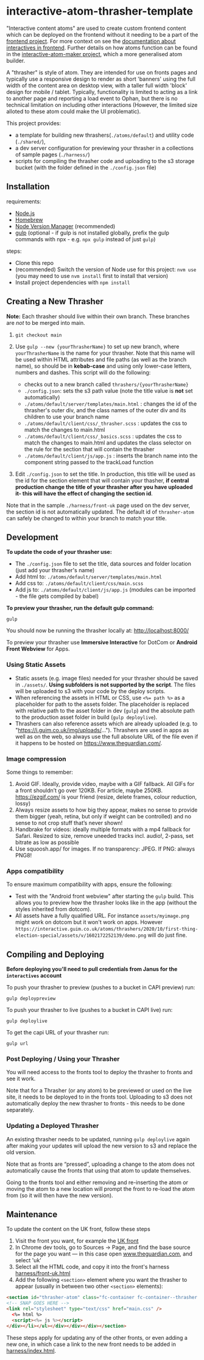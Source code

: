 # interactive-atom-thrasher-template
"Interactive content atoms" are used to create custom frontend content which can be deployed on the frontend without it needing to be a part of the [frontend project](https://github.com/guardian/frontend). For more context on see the  [documentation about interactives in frontend](https://github.com/guardian/frontend/blob/main/docs/03-dev-howtos/05-interactives.md). Further details on how atoms function can be found in the [interactive-atom-maker project](https://github.com/guardian/interactive-atom-maker/blob/master/doc/creating-an-atom.md), which a more generalised atom builder.

A "thrasher" is style of atom. They are intended for use on fronts pages and typically use a responsive design to render as  short 'banners' using the full width of the content area on desktop view, with a taller full width 'block' design for mobile / tablet. Typically, functionality is limited to acting as a link to another page and reporting a load event to Ophan, but there is no technical limitation on including other interactions (However, the limited size alloted to these atom could make the UI problematic).

This project provides: 
 - a template for building new thrashers(`./atoms/default`) and utility code (`./shared/`),
 - a dev server configuration for previewing your thrasher in a collections of sample pages (`./harness/`)
 - scripts for compiling the thrasher code and uploading to the s3 storage bucket (with the folder defined in the ``./config.json`` file)


## Installation
requirements:
 * [Node.js](http://nodejs.org/)
 * [Homebrew](https://brew.sh/)
 * [Node Version Manager](https://github.com/nvm-sh/nvm) (recommended)
 * [gulp](https://gulpjs.com/) (optional - if gulp is not installed globally, prefix the gulp commands with npx  - e.g. ``npx gulp`` instead of just ``gulp``)

steps:
 - Clone this repo
 - (recommended) Switch the version of Node use for this project: ``nvm use`` (you may need to use ``nvm install`` first to install that version) 
 - Install project dependencies with ``npm install``


## Creating a New Thrasher
**Note:** Each thrasher should live within their own branch. These branches are *not* to be merged into main.
1. `git checkout main`

2. Use ``gulp --new {yourThrasherName}`` to set up new branch, where `yourThrasherName` is the name for your thrasher. Note that this name will be used within HTML attributes and file paths (as well as the branch name), so should be in **kebab-case** and using only lower-case letters, numbers and dashes. This script will do the following:
   * checks out to a new branch called `thrashers/{yourThrasherName}`
   *  `./config.json`: sets the s3 path value (note the title value is  **not** set automatically)
   * `./atoms/default/server/templates/main.html` : changes the id of the thrasher's outer div, and the class names of the outer div and its children to use your branch name
   * `./atoms/default/client/css/_thrasher.scss` : updates the css to match the changes to main.html
   * `./atoms/default/client/css/_basics.scss` : updates the css to match the changes to main.html and updates the class selector on the rule for the section that will contain the thrasher
   * `./atoms/default/client/js/app.js` : inserts the branch name into the component string passed to the trackLoad function

3. Edit `./config.json` to set the title. In production, this title will be used as the id for the section element that will contain your thasher, **if central production change the title of your thrasher after you have uploaded it- this will have the effect of changing the section id**. 

Note that in the sample `./harness/front-uk` page used on the dev server, the section id is not automatically updated. The default id of `thrasher-atom` can safely be changed to within your branch to match your title.


## Development
**To update the code of your thrasher use:**
 * The ``./config.json`` file to set the title, data sources and folder location (just add your thrasher's name)
 * Add html to: ``./atoms/default/server/templates/main.html``
 * Add css to: ``./atoms/default/client/css/main.scss``
 * Add js to: ``./atoms/default/client/js/app.js`` (modules can be imported - the file gets compiled by babel)

**To preview your thrasher, run the default gulp command:**
```
gulp
```
You should now be running the thrasher locally at: [http://localhost:8000/](http://localhost:8000/)

To preview your thrasher use **Immersive Interactive** for DotCom or **Android Front Webview** for Apps.


### Using Static Assets
- Static assets (e.g. image files) needed for your thrasher should be saved in `./assets/`. **Using subfolders is not supported by the script**. The files will be uploaded to s3 with your code by the deploy scripts.
- When referencing the assets in HTML or CSS, use ``<%= path %>`` as a placeholder for path to the assets folder. The placeholder is replaced with relative path to the asset folder in dev (``gulp``) and the absolute path to the production asset folder in build (``gulp deploylive``).
- Thrashers can also reference assets which are already uploaded (e.g. to "https://i.guim.co.uk/img/uploads/..."). Thrashers are used in apps as well as on the web, so always use the full absolute URL of the file even if it happens to be hosted on https://www.theguardian.com/. 


### Image compression
Some things to remember:
1. Avoid GIF. Ideally, provide video, maybe with a GIF fallback. All GIFs for a front shouldn’t go over 120KB. For article, maybe 250KB. https://ezgif.com/ is your friend (resize, delete frames, colour reduction, lossy)
2. Always resize assets to how big they appear, makes no sense to provide them bigger (yeah, retina, but only if weight can be controlled) and no sense to not crop stuff that’s never shown!
3. Handbrake for videos: ideally multiple formats with a mp4 fallback for Safari. Resized to size, remove uneeded tracks incl. audio!, 2-pass, set bitrate as low as possible
4. Use squoosh.app/ for images. If no transparency: JPEG. If PNG: always PNG8!


### Apps compatibility
To ensure maximum compatibility with apps, ensure the following:
 - Test with the "Android front webview" after starting the `gulp` build. This allows you to preview how the thrasher looks like in the app (without the styles inherited from dotcom).
 - All assets have a fully qualified URL. For instance `assets/myimage.png` might work on dotcom but it won't work on apps. However `https://interactive.guim.co.uk/atoms/thrashers/2020/10/first-thing-election-special/assets/v/1602172252139/demo.png` will do just fine. 

## Compiling and Deploying

**Before deploying you'll need to pull credentials from Janus for the `interactives` account**

To push your thrasher to preview (pushes to a bucket in CAPI preview) run:

```
gulp deploypreview
```


To push your thrasher to live (pushes to a bucket in CAPI live) run:

```
gulp deploylive
```

To get the capi URL of your thrasher run:

```
gulp url
```

### Post Deploying / Using your Thrasher
You will need access to the fronts tool to deploy the thrasher to fronts and see it work.

Note that for a Thrasher (or any atom) to be previewed or used on the live site, it needs to be deployed to in the fronts tool. Uploading to s3 does not automatically deploy the new thrasher to fronts - this needs to be done separately.


### Updating a Deployed Thrasher
An existing thrasher needs to be updated, running ``gulp deploylive`` again after making your updates will upload the new version to s3 and replace the old version.

Note that as fronts are “pressed”, uploading a change to the atom does not automatically cause the fronts that using that atom to update themselves.

Going to the fronts tool and either removing and re-inserting the atom or moving the atom to a new location will prompt the front to re-load the atom from (so it will then have the new version). 


## Maintenance
To update the content on the UK front, follow these steps

1. Visit the front you want, for example the [UK front](https://www.theguardian.com/uk)
2. In Chrome dev tools, go to Sources -> Page, and find the base source for the page you want — in this case open www.theguardian.com, and select 'uk'
3. Select all the HTML code, and copy it into the front's harness [harness/front-uk.html](harness/front-uk.html)
4. Add the following `<section>` element where you want the thrasher to appear (usually in between two other `<section>` elements):
  ```html
<section id="thrasher-atom" class="fc-container fc-container--thrasher fc-container--will-have-toggle flashing-image js-container--toggle " data-component="thrasher-atom" aria-expanded="true"><div class="fc-container__inner"><header class="fc-container__header js-container__header"><div class="fc-container__header__title"><h2 tabindex="0">thrasher-atom</h2></div></header><div class="fc-container--rolled-up-hide fc-container__body" data-title="thrasher-atom"><div class="fc-slice-wrapper"><ul class="u-unstyled l-row  l-row--cols-1 fc-slice fc-slice--mf"><li class="fc-slice__item l-row__item l-row__item--span-1 u-faux-block-link"><div class="facia-snap facia-snap--default facia-snap-embed fc-item fc-item--force-image-upgrade fc-item--has-no-image fc-item--pillar-news fc-item--type-article js-fc-item js-snap fc-item--list-media-mobile fc-item--full-media-50-tablet " data-link-name="external | group-1 | card-@1" data-item-visibility="all" data-test-id="facia-card" data-id="snap/1574843074989" data-snap-type="interactive" data-snap-uri="https://content.guardianapis.com/atom/interactive/interactives/2019/11/test-snap/snap">
  <!-- SNAP GOES HERE -->
  <link rel="stylesheet" type="text/css" href="main.css" />
    <%= html %>
    <script><%= js %></script>
</div></li></ul></div></div></div></section>
  ```

These steps apply for updating any of the other fronts, or even adding a new one, in which case a link to the new front needs to be added in [harness/index.html](harness/index.html).









